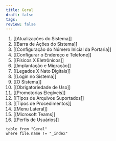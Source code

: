 ```yaml
---
title: Geral
draft: false
tags: 
review: false
---
```

1. [[Atualizações do Sistema]]
2. [[Barra de Ações do Sistema]]
3. [[Configuração do Número Inicial da Portaria]]
4. [[Configurar o Endereço e Telefone]]
5. [[Físicos X Eletrônicos]]
6. [[Implantação e Migração]]
7. [[Legados X Nato Digitais]]
8. [[Login no Sistema]]
9. [[O Sistema]]
10. [[Obrigatoriedade de Uso]]
11. [[Promotorias Elegíveis]]
12. [[Tipos de Arquivos Suportados]]
13. [[Tipos de Procedimentos]]
14. [[Menu Lateral]]
15. [[Microsoft Teams]]
16. [[Perfis de Usuários]]

```dataview
table from "Geral"
where file.name != "_index"
```

